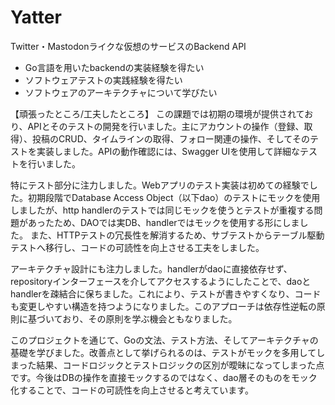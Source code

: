 # Yatter
Twitter・Mastodonライクな仮想のサービスのBackend API

 - Go言語を用いたbackendの実装経験を得たい
 - ソフトウェアテストの実践経験を得たい
 - ソフトウェアのアーキテクチャについて学びたい

【頑張ったところ/工夫したところ】
この課題では初期の環境が提供されており、APIとそのテストの開発を行いました。主にアカウントの操作（登録、取得）、投稿のCRUD、タイムラインの取得、フォロー関連の操作、そしてそのテストを実装しました。APIの動作確認には、Swagger UIを使用して詳細なテストを行いました。

特にテスト部分に注力しました。Webアプリのテスト実装は初めての経験でした。初期段階でDatabase Access Object（以下dao）のテストにモックを使用しましたが、http handlerのテストでは同じモックを使うとテストが重複する問題があったため、DAOでは実DB、handlerではモックを使用する形にしました。
また、HTTPテストの冗長性を解消するため、サブテストからテーブル駆動テストへ移行し、コードの可読性を向上させる工夫をしました。

アーキテクチャ設計にも注力しました。handlerがdaoに直接依存せず、repositoryインターフェースを介してアクセスするようにしたことで、daoとhandlerを疎結合に保ちました。これにより、テストが書きやすくなり、コードも変更しやすい構造を持つようになりました。このアプローチは依存性逆転の原則に基づいており、その原則を学ぶ機会ともなりました。

このプロジェクトを通じて、Goの文法、テスト方法、そしてアーキテクチャの基礎を学びました。改善点として挙げられるのは、テストがモックを多用してしまった結果、コードロジックとテストロジックの区別が曖昧になってしまった点です。今後はDBの操作を直接モックするのではなく、dao層そのものをモック化することで、コードの可読性を向上させると考えています。
